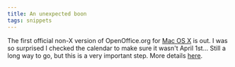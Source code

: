 ```yaml
---
title: An unexpected boon
tags: snippets
---
```


The first official non-X version of OpenOffice.org for [Mac OS X](http://typechecked.net/wiki/Mac%20OS%20X) is out. I was so surprised I checked the calendar to make sure it wasn't April 1st... Still a long way to go, but this is a very important step. More details [here](http://rss.slashdot.org/~r/Slashdot/slashdot/~3/122333015/article.pl).
